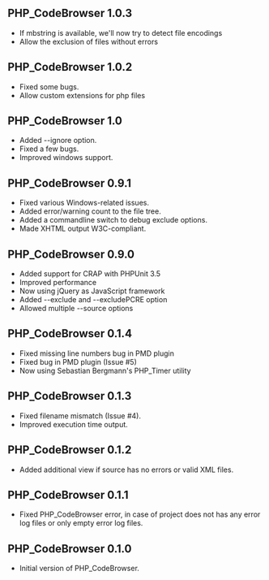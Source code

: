 PHP_CodeBrowser 1.0.3
-------------------
* If mbstring is available, we'll now try to detect file encodings
* Allow the exclusion of files without errors

PHP_CodeBrowser 1.0.2
-------------------
* Fixed some bugs.
* Allow custom extensions for php files

PHP_CodeBrowser 1.0
-------------------

* Added --ignore option.
* Fixed a few bugs.
* Improved windows support.

PHP_CodeBrowser 0.9.1
---------------------

* Fixed various Windows-related issues.
* Added error/warning count to the file tree.
* Added a commandline switch to debug exclude options.
* Made XHTML output W3C-compliant.

PHP_CodeBrowser 0.9.0
---------------------

* Added support for CRAP with PHPUnit 3.5
* Improved performance
* Now using jQuery as JavaScript framework
* Added --exclude and --excludePCRE option
* Allowed multiple --source options

PHP_CodeBrowser 0.1.4
---------------------

* Fixed missing line numbers bug in PMD plugin
* Fixed bug in PMD plugin (Issue #5)
* Now using Sebastian Bergmann's PHP_Timer utility


PHP_CodeBrowser 0.1.3
---------------------

* Fixed filename mismatch (Issue #4).
* Improved execution time output.


PHP_CodeBrowser 0.1.2
---------------------

* Added additional view if source has no errors or valid XML files.


PHP_CodeBrowser 0.1.1
---------------------

* Fixed PHP_CodeBrowser error, in case of project does not has any error log
  files or only empty error log files.


PHP_CodeBrowser 0.1.0
---------------------

* Initial version of PHP_CodeBrowser.
